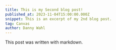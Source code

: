 ```yaml
---
title: This is my Second blog post!
published_at: 2023-11-04T15:00:00.000Z
snippet: This is an excerpt of my 2nd blog post.
tag: Canvas
author: Danny Wahl
---
```


This post was written with markdown.
